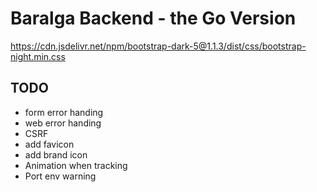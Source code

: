 # Baralga Backend - the Go Version

https://cdn.jsdelivr.net/npm/bootstrap-dark-5@1.1.3/dist/css/bootstrap-night.min.css

## TODO
* form error handing
* web error handing
* CSRF
* add favicon
* add brand icon
* Animation when tracking
* Port env warning